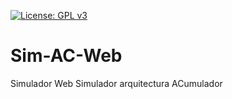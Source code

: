 [![License: GPL v3](https://img.shields.io/badge/License-GPLv3-blue.svg)](https://www.gnu.org/licenses/gpl-3.0)

# Sim-AC-Web
Simulador Web Simulador arquitectura ACumulador
